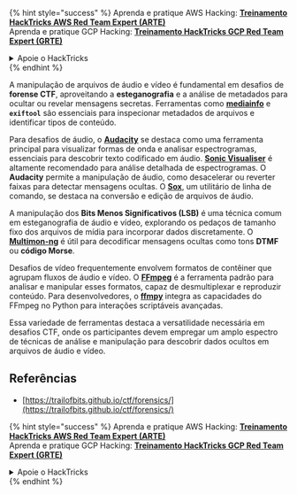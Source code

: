 {% hint style="success" %}
Aprenda e pratique AWS Hacking: <img src="/.gitbook/assets/arte.png" alt="" data-size="line">[**Treinamento HackTricks AWS Red Team Expert (ARTE)**](https://training.hacktricks.xyz/courses/arte)<img src="/.gitbook/assets/arte.png" alt="" data-size="line">\
Aprenda e pratique GCP Hacking: <img src="/.gitbook/assets/grte.png" alt="" data-size="line">[**Treinamento HackTricks GCP Red Team Expert (GRTE)**<img src="/.gitbook/assets/grte.png" alt="" data-size="line">](https://training.hacktricks.xyz/courses/grte)

<details>

<summary>Apoie o HackTricks</summary>

* Confira os [**planos de assinatura**](https://github.com/sponsors/carlospolop)!
* **Junte-se ao** 💬 [**grupo Discord**](https://discord.gg/hRep4RUj7f) ou ao [**grupo telegram**](https://t.me/peass) ou **siga-nos** no **Twitter** 🐦 [**@hacktricks\_live**](https://twitter.com/hacktricks\_live)**.**
* **Compartilhe truques de hacking enviando PRs para os repositórios** [**HackTricks**](https://github.com/carlospolop/hacktricks) e [**HackTricks Cloud**](https://github.com/carlospolop/hacktricks-cloud).

</details>
{% endhint %}

A manipulação de arquivos de áudio e vídeo é fundamental em desafios de **forense CTF**, aproveitando a **esteganografia** e a análise de metadados para ocultar ou revelar mensagens secretas. Ferramentas como **[mediainfo](https://mediaarea.net/en/MediaInfo)** e **`exiftool`** são essenciais para inspecionar metadados de arquivos e identificar tipos de conteúdo.

Para desafios de áudio, o **[Audacity](http://www.audacityteam.org/)** se destaca como uma ferramenta principal para visualizar formas de onda e analisar espectrogramas, essenciais para descobrir texto codificado em áudio. **[Sonic Visualiser](http://www.sonicvisualiser.org/)** é altamente recomendado para análise detalhada de espectrogramas. O **Audacity** permite a manipulação de áudio, como desacelerar ou reverter faixas para detectar mensagens ocultas. O **[Sox](http://sox.sourceforge.net/)**, um utilitário de linha de comando, se destaca na conversão e edição de arquivos de áudio.

A manipulação dos **Bits Menos Significativos (LSB)** é uma técnica comum em esteganografia de áudio e vídeo, explorando os pedaços de tamanho fixo dos arquivos de mídia para incorporar dados discretamente. O **[Multimon-ng](http://tools.kali.org/wireless-attacks/multimon-ng)** é útil para decodificar mensagens ocultas como tons **DTMF** ou **código Morse**.

Desafios de vídeo frequentemente envolvem formatos de contêiner que agrupam fluxos de áudio e vídeo. O **[FFmpeg](http://ffmpeg.org/)** é a ferramenta padrão para analisar e manipular esses formatos, capaz de desmultiplexar e reproduzir conteúdo. Para desenvolvedores, o **[ffmpy](http://ffmpy.readthedocs.io/en/latest/examples.html)** integra as capacidades do FFmpeg no Python para interações scriptáveis avançadas.

Essa variedade de ferramentas destaca a versatilidade necessária em desafios CTF, onde os participantes devem empregar um amplo espectro de técnicas de análise e manipulação para descobrir dados ocultos em arquivos de áudio e vídeo.

## Referências
* [https://trailofbits.github.io/ctf/forensics/](https://trailofbits.github.io/ctf/forensics/)
  
{% hint style="success" %}
Aprenda e pratique AWS Hacking: <img src="/.gitbook/assets/arte.png" alt="" data-size="line">[**Treinamento HackTricks AWS Red Team Expert (ARTE)**](https://training.hacktricks.xyz/courses/arte)<img src="/.gitbook/assets/arte.png" alt="" data-size="line">\
Aprenda e pratique GCP Hacking: <img src="/.gitbook/assets/grte.png" alt="" data-size="line">[**Treinamento HackTricks GCP Red Team Expert (GRTE)**<img src="/.gitbook/assets/grte.png" alt="" data-size="line">](https://training.hacktricks.xyz/courses/grte)

<details>

<summary>Apoie o HackTricks</summary>

* Confira os [**planos de assinatura**](https://github.com/sponsors/carlospolop)!
* **Junte-se ao** 💬 [**grupo Discord**](https://discord.gg/hRep4RUj7f) ou ao [**grupo telegram**](https://t.me/peass) ou **siga-nos** no **Twitter** 🐦 [**@hacktricks\_live**](https://twitter.com/hacktricks\_live)**.**
* **Compartilhe truques de hacking enviando PRs para os repositórios** [**HackTricks**](https://github.com/carlospolop/hacktricks) e [**HackTricks Cloud**](https://github.com/carlospolop/hacktricks-cloud).

</details>
{% endhint %}
